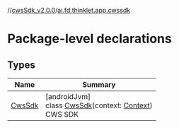 //[cwsSdk_v2.0.0](../../index.md)/[ai.fd.thinklet.app.cwssdk](index.md)

# Package-level declarations

## Types

| Name | Summary |
|---|---|
| [CwsSdk](-cws-sdk/index.md) | [androidJvm]<br>class [CwsSdk](-cws-sdk/index.md)(context: [Context](https://developer.android.com/reference/kotlin/android/content/Context.html))<br>CWS SDK |
